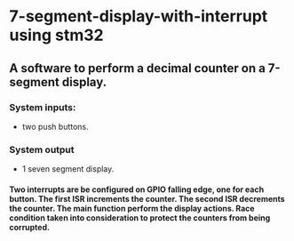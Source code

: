 # 7-segment-display-with-interrupt using stm32 
## A software to perform a decimal counter on a 7-segment display.
### System inputs:
* two push buttons.
### System output
* 1 seven segment display.
#### Two interrupts are be configured on GPIO falling edge, one for each button. The first ISR increments the counter. The second ISR decrements the counter. The main function perform the display actions. Race condition taken into consideration to protect the counters from being corrupted.
